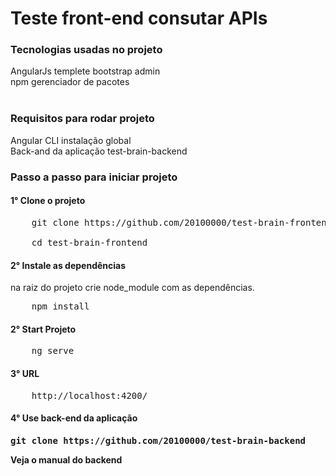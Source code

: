 <h1>Teste front-end consutar APIs</h1>

<h3>Tecnologias usadas no projeto</h3>
AngularJs templete bootstrap admin<br>
npm gerenciador de pacotes </br>
<br/>
<h3>Requisitos para rodar projeto</h3>
Angular CLI instalação global <br>
Back-and da aplicação test-brain-backend
<h3>Passo a passo para iniciar projeto 
<h4>1° Clone o projeto</h4> 
<pre>
    git clone https://github.com/20100000/test-brain-frontend.git<br/>
    cd test-brain-frontend
</pre>
<h4>2° Instale as dependências</h4>  
na raiz do projeto
crie node_module com as dependências.<br/>
<pre>
    npm install
</pre>

<h4>2° Start Projeto</h4>  
<pre>
    ng serve
</pre>

<h4>3° URL</h4>  
<pre>
    http://localhost:4200/
</pre>

<h4>4° Use back-end da aplicação<h4>
<pre>
git clone https://github.com/20100000/test-brain-backend
</pre>
Veja o manual do backend
